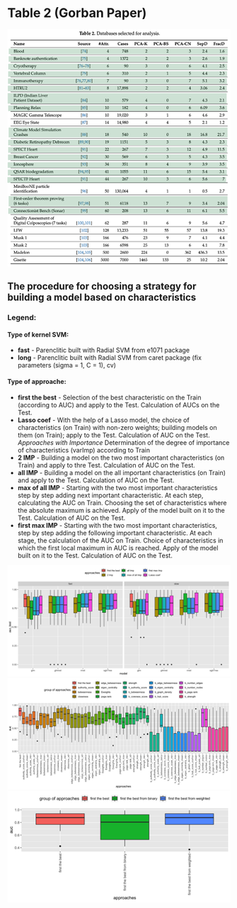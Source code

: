# Table 2 (Gorban Paper)
![Image](TABLE2.png)

## The procedure for choosing a strategy for building a model based on characteristics
### Legend:
#### Type of kernel SVM:
- **fast** - Parenclitic built with Radial SVM from e1071 package 
- **long** - Parenclitic built with Radial SVM from caret package (fix parameters (sigma = 1, C = 1), cv)
#### Type of approache:
- **first the best** - Selection of the best characteristic on the Train (according to AUC) and apply to the Test. Calculation of AUCs on the Test.
- **Lasso coef** - With the help of a Lasso model, the choice of characteristics (on Train) with non-zero weights; building models on them (on Train); apply to the Test. Calculation of AUC on the Test.
*Approaches with Importance*
Determination of the degree of importance of characteristics (varImp) according to Train
- **2 IMP** - Building a model on the two most important characteristics (on Train) and apply to thre Test. Calculation of AUC on the Test. 
- **all IMP** - Building a model on the all important characteristics (on Train) and apply to the Test. Calculation of AUC on the Test. 
- **max of all IMP** - Starting with the two most important characteristics step by step adding next important characteristic. At each step, calculating the AUC on Train. Choosing the set of characteristics where the absolute maximum is achieved. Apply of the model built on it to the Test. Calculation of AUC on the Test. 
- **first max IMP** - Starting with the two most important characteristics, step by step adding the following important characteristic. At each stage, the calculation of the AUC on Train. Choice of characteristics in which the first local maximum in AUC is reached. Apply of the model built on it to the Test. Calculation of AUC on the Test. 

![Image](approaches.png)
![Image](approaches_with_ch.png)
![Image](approaches_one_from_bin_or_weihghted.png)
